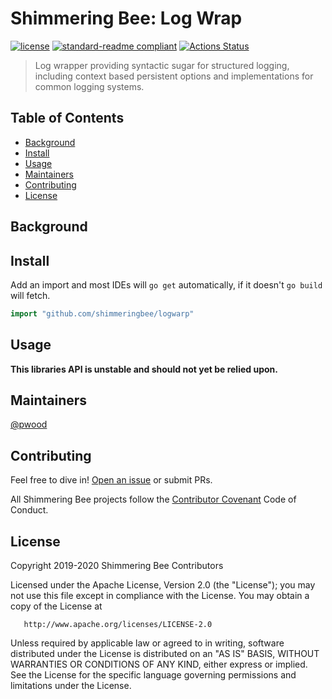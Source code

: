 # Shimmering Bee: Log Wrap

[![license](https://img.shields.io/github/license/shimmeringbee/logwarp.svg)](https://github.com/shimmeringbee/logwarp/blob/master/LICENSE)
[![standard-readme compliant](https://img.shields.io/badge/standard--readme-OK-green.svg)](https://github.com/RichardLitt/standard-readme)
[![Actions Status](https://github.com/shimmeringbee/logwarp/workflows/test/badge.svg)](https://github.com/shimmeringbee/logwarp/actions)

> Log wrapper providing syntactic sugar for structured logging, including context based persistent options and implementations
> for common logging systems.

## Table of Contents

- [Background](#background)
- [Install](#install)
- [Usage](#usage)
- [Maintainers](#maintainers)
- [Contributing](#contributing)
- [License](#license)

## Background


## Install

Add an import and most IDEs will `go get` automatically, if it doesn't `go build` will fetch.

```go
import "github.com/shimmeringbee/logwarp"
```

## Usage

**This libraries API is unstable and should not yet be relied upon.**

## Maintainers

[@pwood](https://github.com/pwood)

## Contributing

Feel free to dive in! [Open an issue](https://github.com/shimmeringbee/logwarp/issues/new) or submit PRs.

All Shimmering Bee projects follow the [Contributor Covenant](https://shimmeringbee.io/docs/code_of_conduct/) Code of Conduct.

## License

   Copyright 2019-2020 Shimmering Bee Contributors

   Licensed under the Apache License, Version 2.0 (the "License");
   you may not use this file except in compliance with the License.
   You may obtain a copy of the License at

       http://www.apache.org/licenses/LICENSE-2.0

   Unless required by applicable law or agreed to in writing, software
   distributed under the License is distributed on an "AS IS" BASIS,
   WITHOUT WARRANTIES OR CONDITIONS OF ANY KIND, either express or implied.
   See the License for the specific language governing permissions and
   limitations under the License.